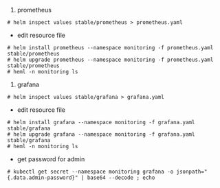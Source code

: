 1. prometheus
```
# helm inspect values stable/prometheus > prometheus.yaml

```
- edit resource file

```
# helm install prometheus --namespace monitoring -f prometheus.yaml stable/prometheus
# helm upgrade prometheus --namespace monitoring -f prometheus.yaml stable/prometheus
# heml -n monitoring ls
```

1. grafana
```
# helm inspect values stable/grafana > grafana.yaml

```
- edit resource file

```
# helm install grafana --namespace monitoring -f grafana.yaml stable/grafana
# helm upgrade grafana --namespace monitoring -f grafana.yaml stable/grafana
# heml -n monitoring ls
```
- get password for admin
```
# kubectl get secret --namespace monitoring grafana -o jsonpath="{.data.admin-password}" | base64 --decode ; echo
```